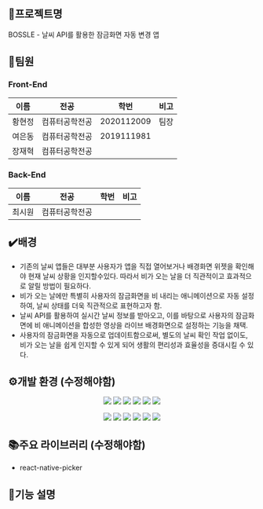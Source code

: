 ## 📅프로젝트명

BOSSLE - 날씨 API를 활용한 잠금화면 자동 변경 앱

## 🙋팀원

### Front-End

| 이름 | 전공 | 학번 | 비고 |
| --- | --- | --- | --- |
| 황현정 | 컴퓨터공학전공 | 2020112009 | 팀장 |
| 여은동 | 컴퓨터공학전공 | 2019111981 |  |
| 장재혁 | 컴퓨터공학전공 |  |  |

### Back-End

| 이름 | 전공 | 학번 | 비고 |
| --- | --- | --- | --- |
| 최시원 | 컴퓨터공학전공 |  |  |
## ✔️배경

- 기존의 날씨 앱들은 대부분 사용자가 앱을 직접 열어보거나 배경화면 위젯을 확인해야 현재 날씨 상황을 인지할수있다. 따라서 비가 오는 날을 더 직관적이고 효과적으로 알릴 방법이 필요하다.
- 비가 오는 날에만 특별히 사용자의 잠금화면을 비 내리는 애니메이션으로 자동 설정하여, 날씨 상태를 더욱 직관적으로 표현하고자 함.
- 날씨 API를 활용하여 실시간 날씨 정보를 받아오고, 이를 바탕으로 사용자의 잠금화면에 비 애니메이션을 합성한 영상을 라이브 배경화면으로 설정하는 기능을 채택. 
- 사용자의 잠금화면을 자동으로 업데이트함으로써, 별도의 날씨 확인 작업 없이도, 비가 오는 날을 쉽게 인지할 수 있게 되어 생활의 편리성과 효율성을 증대시킬 수 있다.

## ⚙️개발 환경 (수정해야함)


<div align=center>

  <img src="https://img.shields.io/badge/vscode-007ACCs?style=for-the-badge&logo=vscode&logoColor=green">
  <img src="https://img.shields.io/badge/Expo-yellow?style=for-the-badge&logo=iTerms2&logoColor=white">
  <img src="https://img.shields.io/badge/android studio-purple?style=for-the-badge&logo=iTerms2&logoColor=white">
  <img src="https://img.shields.io/badge/git-F05032?style=for-the-badge&logo=git&logoColor=white">
  <img src="https://img.shields.io/badge/github-181717?style=for-the-badge&logo=github&logoColor=white">
  <img src="https://img.shields.io/badge/restApi-navy?style=for-the-badge&logoColor=white">

![](https://img.shields.io/badge/Django-4.1.9-pink?style=for-the-badge&logo=appveyor?logo=null)
![](https://img.shields.io/badge/Python-3.11.4-blue?style=for-the-badge&logo=appveyor?logo=null)
![](https://img.shields.io/badge/Mysql-8.0.31-green?style=for-the-badge&logo=appveyor?logo=null)
![](https://img.shields.io/badge/Reactnative-0.71.8-pink?style=for-the-badge&logo=appveyor?logo=null)
![](https://img.shields.io/badge/jdk-20.0.1-blue?style=for-the-badge&logo=appveyor?logo=null)
![](https://img.shields.io/badge/Node.js-18.16.0-green?style=for-the-badge&logo=appveyor?logo=null)
</div>

## 📚주요 라이브러리 (수정해야함)

- react-native-picker 




## 📱기능 설명

